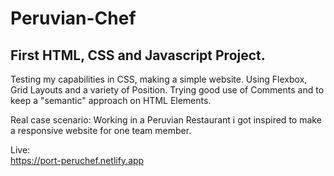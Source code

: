 # Peruvian-Chef

## First HTML, CSS and Javascript Project.

Testing my capabilities in CSS, making a simple website.
Using Flexbox, Grid Layouts and a variety of Position.
Trying good use of Comments and to keep a "semantic" approach on HTML Elements.

Real case scenario: Working in a Peruvian Restaurant i got inspired to make a responsive website for one team member.

Live:\
https://port-peruchef.netlify.app
